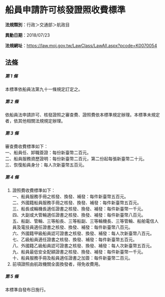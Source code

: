 # 船員申請許可核發證照收費標準

**法規類別**：行政＞交通部＞航政目

**異動日期**：2018/07/23  

**法規網址**：https://law.moj.gov.tw/LawClass/LawAll.aspx?pcode=K0070054





## 法條
##### 第 1 條
本標準依船員法第九十一條規定訂定之。

##### 第 2 條
依船員法申請許可、核發證照之審查費、證照費依本標準規定辦理。本標準未規定者，依其他相關法規規定辦理。

##### 第 3 條
審查費收費標準如下：  
一、船員任、卸職簽證：每份新臺幣二百元。  
二、船員服務資歷證明：每份新臺幣二百元，第二份起每張新臺幣二十元。  
三、恢復船員身分：每人次新臺幣五百元。  

##### 第 4 條
1. 證照費收費標準如下：  
一、船員服務手冊之核發、換發、補發：每件新臺幣五百元。  
二、外國籍船員服務手冊之核發、換發、補發：每件新臺幣五百元。  
三、船長或輪機長適任證書之核發、換發、補發：每件新臺幣一千元。  
四、大副或大管輪適任證書之核發、換發、補發：每件新臺幣八百元。  
五、船副、管輪、三等船長、三等船副、三等輪機長、三等管輪、船舶電信人員及電技員適任證書之核發、換發、補發：每件新臺幣八百元。  
六、外國籍甲級船員認可證書之核發、換發、補發：每人次新臺幣八百元。  
七、乙級船員適任證書之核發、換發、補發：每件新臺幣五百元。  
八、外國籍乙級船員認可證書之核發、換發、補發：每人次新臺幣五百元。  
九、船員最低安全配額證書之核發、換發、補發：每件新臺幣一千元。  
十、船員服務手冊及船員適任證書之加簽：每件新臺幣二百元。
1. 前項證照由航政機關全面換發者，得免收費用。

##### 第 5 條
本標準自發布日施行。



